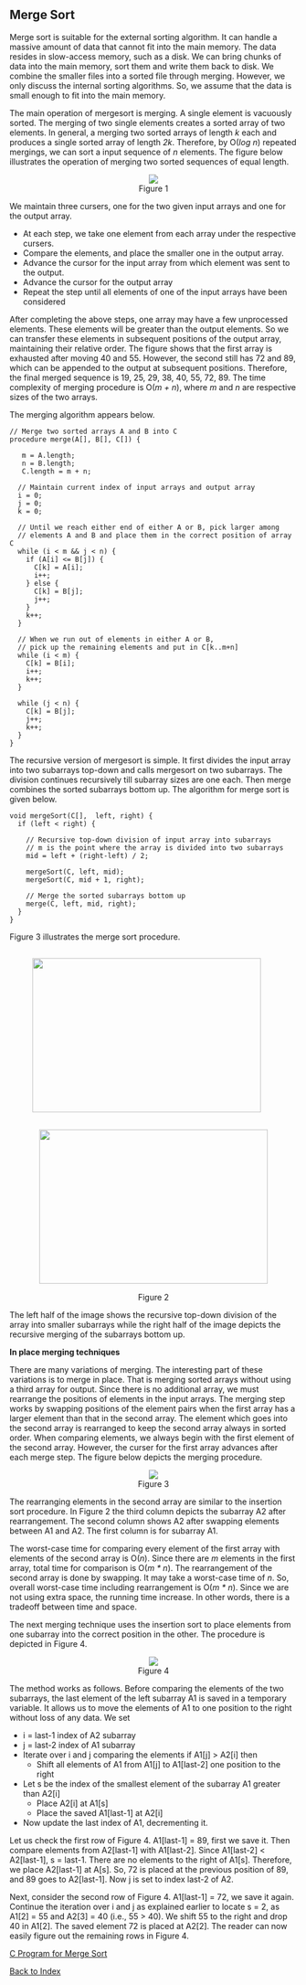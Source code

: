 ## Merge Sort

Merge sort is suitable for the external sorting algorithm. It can handle a massive amount of data that 
cannot fit into the main memory. The data resides in slow-access memory, such as a disk. We can bring 
chunks of data into the main memory, sort them and write them back to disk. We combine the smaller files into a sorted file through merging. However, we only discuss the internal sorting 
algorithms. So, we assume that the data is small enough to fit into the main memory.

The main operation of mergesort is merging. A single element is vacuously sorted. The merging of
two single elements creates a sorted array of two elements. In general, a merging two sorted 
arrays of length <i>k</i> each and produces a single sorted array of length <i>2k</i>. Therefore,
by O(<i>log n</i>) repeated mergings, we can sort a input sequence of <i>n</i> elements. 
The figure below illustrates the operation of merging two sorted sequences of equal length.
<p style="text-align:center">
  <img src="../images/mergeTwoArrays.png"><br>
  Figure 1
</p>
We maintain three cursers, one for the two given input arrays and one for the output array. 

- At each step, we take one element from each array under the respective cursers.
- Compare the elements, and place the smaller one in the output array.
- Advance the cursor for the input array from which element was sent to the output.
- Advance the cursor for the output array
- Repeat the step until all elements of one of the input arrays have been considered

After completing the above steps, one array may have a few unprocessed elements. These elements
will be greater than the output elements. So we can transfer these elements in subsequent positions of 
the output array, maintaining their relative order. The figure shows that the first array is exhausted after moving 40 and 55. However, the second still has 72 and 89, which can be appended to 
the output at subsequent positions. Therefore, the final merged sequence is 19, 25, 29, 38, 40, 55, 
72, 89. The time complexity of merging procedure is O(<i>m + n</i>), where <i>m</i> and <i>n</i> 
are respective sizes of the two arrays. 

The merging algorithm appears below.

```
// Merge two sorted arrays A and B into C 
procedure merge(A[], B[], C[]) {
  
   m = A.length;
   n = B.length;
   C.length = m + n;

  // Maintain current index of input arrays and output array
  i = 0;
  j = 0;
  k = 0;

  // Until we reach either end of either A or B, pick larger among
  // elements A and B and place them in the correct position of array C
  while (i < m && j < n) {
    if (A[i] <= B[j]) {
      C[k] = A[i];
      i++;
    } else {
      C[k] = B[j];
      j++;
    }
    k++;
  }

  // When we run out of elements in either A or B,
  // pick up the remaining elements and put in C[k..m+n]
  while (i < m) {
    C[k] = B[i];
    i++;
    k++;
  }

  while (j < n) {
    C[k] = B[j];
    j++;
    k++;
  }
}

```

The recursive version of mergesort is simple. It first divides the input 
array into two subarrays top-down and calls mergesort on two subarrays. The 
division continues recursively till subarray sizes are one each. Then merge combines
the sorted subarrays bottom up. The algorithm for merge sort is given below.

```
void mergeSort(C[],  left, right) {
  if (left < right) {
    
    // Recursive top-down division of input array into subarrays
    // m is the point where the array is divided into two subarrays
    mid = left + (right-left) / 2;

    mergeSort(C, left, mid);
    mergeSort(C, mid + 1, right);

    // Merge the sorted subarrays bottom up
    merge(C, left, mid, right);
  }
}

```
Figure 3 illustrates the merge sort procedure. 
<p style="text-align:center">
  <img src="../images/mergeTopdownDivision.png" width=400 height=270 style="border:15px;margin:15px">         &nbsp;&nbsp;&nbsp;&nbsp;&nbsp; <img src="../images/mergeCombineBottomUp.png" width=400 height=270 style="border:15px;margin:15px">
  <br>
  Figure 2
</p>
The left half of the image shows the recursive top-down division of the array into smaller subarrays 
while the right half of the image depicts the recursive merging of the subarrays bottom up. 

<strong>In place merging techniques</strong>

There are many variations of merging. The interesting part of these variations is to merge in place.
That is merging sorted arrays without using a third array for output. Since there is no additional 
array, we must rearrange the positions of elements in the input arrays. The merging step works by 
swapping positions of the element pairs when the first array has a larger element
than that in the second array. The element which goes into the second array is rearranged to
keep the second array always in sorted order. When comparing elements, we always begin with the 
first element of the second array. However, the curser for the first array advances after each merge
step. The figure below depicts the merging procedure.  
<p style="text-align:center">
  <img src="../images/mergingWOthirdArray.png"><br>
  Figure 3
</p>  
The rearranging elements in the second array are similar to the insertion sort procedure. In Figure 2
the third column depicts the subarray A2 after rearrangement. The second column shows A2 after 
swapping elements between A1 and A2. The first column is for subarray A1.

The worst-case time for comparing every element of the first array with elements of the 
second array is O(<i>n</i>). Since there are <i>m</i> elements in the first array, total 
time for comparison is O(<i>m * n</i>). The rearrangement of the second array is done by 
swapping. It may take a worst-case time of <i>n</i>. So, overall worst-case time including 
rearrangement is O(<i>m * n</i>). Since we are not using extra space, the running time increase.
In other words, there is a tradeoff between time and space.

The next merging technique uses the insertion sort to place elements from 
one subarray into the correct position in the other. The procedure is depicted in 
Figure 4.
<p style="text-align:center">
  <img src="../images/mergingFromEnd.png"><br>
  Figure 4
</p>
The method works as follows. Before comparing the elements of the two subarrays, the last
element of the left subarray A1 is saved in a temporary variable. It allows us to move the
elements of A1 to one position to the right without loss of any data. We set

- i = last-1 index of A2 subarray
- j = last-2 index of A1 subarray
- Iterate over i and j comparing the elements if A1[j] > A2[i] then
    - Shift all elements of A1 from A1[j] to A1[last-2] one position to the right
- Let s be the index of the smallest element of the subarray A1  greater than A2[i]
   - Place A2[i] at A1[s] 
   - Place the saved A1[last-1] at A2[i]
- Now update the last index of A1, decrementing it.   

Let us check the first row of Figure 4. A1[last-1] = 89, first we save it. Then compare
elements from A2[last-1] with A1[last-2]. Since A1[last-2] < A2[last-1], s = last-1. 
There are no elements to the right of A1[s]. Therefore, we place A2[last-1] at A[s]. So,
72 is placed at the previous position of 89, and 89 goes to A2[last-1]. Now j is set to
index last-2 of A2. 

Next, consider the second row of Figure 4. A1[last-1] = 72, we save it again. 
Continue the iteration over i and j as explained earlier to locate s = 2, as
A1[2] = 55 and A2[3] = 40 (i.e., 55 > 40). We shift 55 to the right and drop 40
in A1[2]. The saved element 72 is placed at A2[2]. The reader can now easily figure out
the remaining rows in Figure 4. 


[C Program for Merge Sort](../CODES/mergeSort/index.md)

[Back to Index](../index.md)
